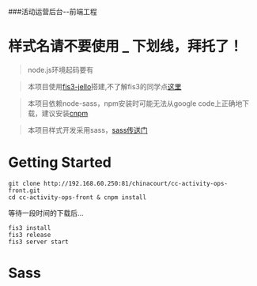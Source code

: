 ###活动运营后台--前端工程
# 样式名请不要使用 _ 下划线，拜托了！
>node.js环境起码要有

>本项目使用[fis3-jello](https://github.com/fex-team/fis3-jello)搭建,不了解fis3的同学点[这里](http://fis.baidu.com/)

>本项目依赖node-sass，npm安装时可能无法从google code上正确地下载，建议安装[cnpm](https://npm.taobao.org/)

>本项目样式开发采用sass，[sass传送门](https://github.com/HugoGiraudel/sass-guidelines/tree/gh-pages/zh)

# Getting Started	

	git clone http://192.168.60.250:81/chinacourt/cc-activity-ops-front.git
	cd cc-activity-ops-front & cnpm install
等待一段时间的下载后...

	fis3 install
	fis3 release
	fis3 server start
# Sass
